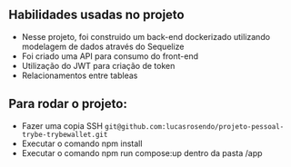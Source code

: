 ## Habilidades usadas no projeto

- Nesse projeto, foi construido um back-end dockerizado utilizando modelagem de dados através do Sequelize
- Foi criado uma API para consumo do front-end
- Utilização do JWT para criação de token
- Relacionamentos entre tableas

 ## Para rodar o projeto:
  * Fazer uma copia SSH  ```git@github.com:lucasrosendo/projeto-pessoal-trybe-trybewallet.git```
  * Executar o comando npm install
  * Executar o comando npm run compose:up dentro da pasta /app
